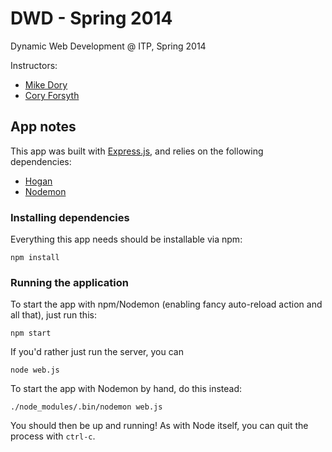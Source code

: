 DWD - Spring 2014
=================

Dynamic Web Development @ ITP, Spring 2014

Instructors:

- [Mike Dory](http://dory.me)
- [Cory Forsyth](http://coryforsyth.com/)


App notes
---------

This app was built with [Express.js](http://expressjs.com/), and relies on the following dependencies:

- [Hogan](https://github.com/vol4ok/hogan-express)
- [Nodemon](http://nodemon.io/)


### Installing dependencies

Everything this app needs should be installable via npm:

    npm install


### Running the application

To start the app with npm/Nodemon (enabling fancy auto-reload action and all that), just run this:

    npm start

If you'd rather just run the server, you can 

    node web.js

To start the app with Nodemon by hand, do this instead:

    ./node_modules/.bin/nodemon web.js

You should then be up and running! As with Node itself, you can quit the process with `ctrl-c`.
